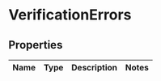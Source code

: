# VerificationErrors

## Properties
Name | Type | Description | Notes
------------ | ------------- | ------------- | -------------
